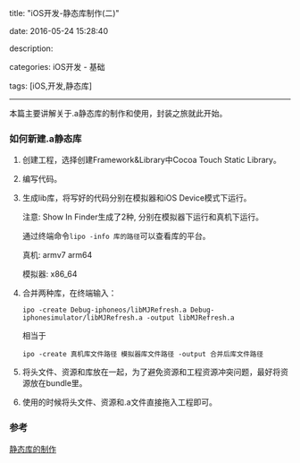 title: "iOS开发-静态库制作(二)"

date: 2016-05-24 15:28:40

description: 

categories: iOS开发 - 基础

tags: [iOS,开发,静态库]

---

本篇主要讲解关于.a静态库的制作和使用，封装之旅就此开始。

<!--more-->

### 如何新建.a静态库

1. 创建工程，选择创建Framework&Library中Cocoa Touch Static Library。

2. 编写代码。

3. 生成lib库，将写好的代码分别在模拟器和iOS Device模式下运行。

 	注意: Show In Finder生成了2种, 分别在模拟器下运行和真机下运行。
 	
 	通过终端命令`lipo -info 库的路径`可以查看库的平台。 
 	 
 	真机: armv7 arm64
	
	模拟器: x86_64
	
4. 合并两种库，在终端输入：

	`ipo -create Debug-iphoneos/libMJRefresh.a Debug-iphonesimulator/libMJRefresh.a -output libMJRefresh.a`
	
	相当于
	
	`ipo -create 真机库文件路径 模拟器库文件路径 -output 合并后库文件路径`

5. 将头文件、资源和库放在一起，为了避免资源和工程资源冲突问题，最好将资源放在bundle里。

6. 使用的时候将头文件、资源和.a文件直接拖入工程即可。

### 参考

[静态库的制作](http://www.cnblogs.com/wendingding/p/3893095.html)
